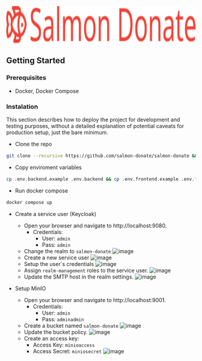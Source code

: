 <div align="center">
  <a href="https://salmondonate.com">
    <img src="https://raw.githubusercontent.com/salmon-donate/.github/refs/heads/main/salmon-donate-logo-with-name.svg" alt="Logo" width="600" height="100">
  </a>
</div>

## Getting Started

### Prerequisites
- Docker, Docker Compose

### Instalation
This section describes how to deploy the project for development and testing purposes, without a detailed explanation of potential caveats for production setup, just the bare minimum.

- Clone the repo
```sh
git clone --recursive https://github.com/salmon-donate/salmon-donate && cd salmon-donate
```

- Copy enviroment variables
```sh
cp .env.backend.example .env.backend && cp .env.frontend.example .env.frontend
```

- Run docker compose 
```sh
docker compose up
```

- Create a service user (Keycloak)
  - Open your browser and navigate to http://localhost:9080.
    - Credentials: 
      - User: `admin`
      - Pass: `admin`
  - Change the realm to `salmon-donate`
    ![image](https://github.com/user-attachments/assets/e22fb4af-f80a-4294-8b39-8df459b66251)
  - Create a new service user
    ![image](https://github.com/user-attachments/assets/96747711-7666-4d8d-b7db-c484a9b9fd99)
  - Setup the user`s credentials
    ![image](https://github.com/user-attachments/assets/54db9bf6-78c3-4fa9-83eb-cbd81b81e50f)
  - Assign `realm-management` roles to the service user.
    ![image](https://github.com/user-attachments/assets/c732b4c0-dae6-4fbf-a91a-60967640ce25)
  - Update the SMTP host in the realm settings.
    ![image](https://github.com/user-attachments/assets/6b29f343-9a4d-453a-9b56-0a03cec0b169)


- Setup MinIO
  - Open your browser and navigate to http://localhost:9001.
    - Credentials:
      - User: `admin`
      - Pass: `adminadmin`
  - Create a bucket named `salmon-donate`
    ![image](https://github.com/user-attachments/assets/379e506e-4355-4aab-9b34-ca95dd1a917b)
  - Update the bucket policy.
    ![image](https://github.com/user-attachments/assets/573b5fe0-ce03-4367-bdb1-5cd97a2f288b)
  - Create an access key:
    - Access Key: `minioaccess`
    - Access Secret: `miniosecret`
    ![image](https://github.com/user-attachments/assets/e8637539-9d3d-49ff-9336-e31a67826daf)

